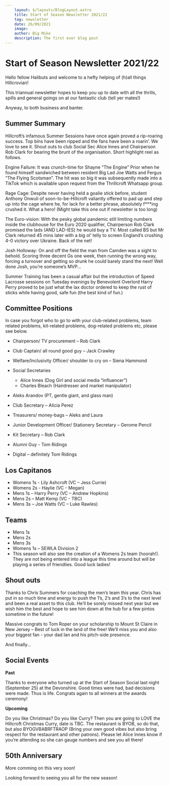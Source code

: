 ```yaml
---
    layout: $/layouts/BlogLayout.astro
    title: Start of Season Newsletter 2021/22
    tag: newsletter
    date: 26/09/2021
    image: 
    author: Big Mike
    description: The first ever blog post
---
```


# Start of Season Newsletter 2021/22

Hello fellow Halibuts and welcome to a hefty helping of (h)all things Hillcrovian! 

This triannual newsletter hopes to keep you up to date with all the thrills, spills and general goings on at our fantastic club (tell yer mates!) 

Anyway, to both business and banter.

## Summer Summary

Hillcroft’s infamous Summer Sessions have once again proved a rip-roaring success. Top bins have been ripped and the fans have been a roarin’. We love to see it. Shout outs to club Social Sec Alice Innes and Chairperson Rob Clark for bearing the brunt of the organisation. Short highlight reel as follows.

Engine Failure: It was crunch-time for Shayne “The Engine” Prior when he found himself sandwiched between resident Big Lad Joe Watts and Fergus “The Flying Scotsman”. The hit was so big it was subsequently made into a TikTok which is available upon request from the Thrillcroft Whatsapp group.

Rage Cage: Despite never having held a goalie stick before, student Anthony Onwuli of soon-to-be-Hillcroft valiantly offered to pad up and step up into the cage where he, for lack for a better phrase, absolutely f***ing crushed it. What a hero! (Might take this one out if newsletter is too long)

The Euro-vision: With the pesky global pandemic still limiting numbers inside the clubhouse for the Euro 2020 qualifier, Chairperson Rob Clark promised the lads (AND LAD-IES) he would buy a TV. Most called BS but Mr Clark returned 45 mins later with a big ol’ telly to screen England’s crushing 4-0 victory over Ukraine. Back of the net!

Josh Holloway: On and off the field the man from Camden was a sight to behold. Scoring three decent Gs one week, then running the wrong way, forcing a turnover and getting so drunk he could barely stand the next! Well done Josh, you’re someone’s MVP... 

Summer Training has been a casual affair but the introduction of Speed Lacrosse sessions on Tuesday evenings by Benevolent Overlord Harry Perry proved to be just what the lax doctor ordered to keep the rust of sticks while having good, safe fun (the best kind of fun.) 

## Committee Positions

In case you forgot who to go to with your club-related problems, team related problems, kit-related problems, dog-related problems etc, please see below.  

- Chairperson/ TV procurement – Rob Clark
- Club Captain/ all round good guy – Jack Crawley
- Welfare/Inclusivity Officer/ shoulder to cry on – Siena Hammond
- Social Secretaries
    - Alice Innes (Dog Girl and social media “influencer”)
    - Charles Bleach (Hairdresser and market manipulator)
- Aleks Arandov (PT, gentle giant, and glass man)

- Club Secretary – Alicia Perez
- Treasurers/ money-bags – Aleks and Laura
- Junior Development Officer/ Stationery Secretary – Gerome Pencil
- Kit Secretary – Rob Clark
- Alumni Guy - Tom Ridings
- Digital – definitely Tom Ridings

## Los Capitanos

- Womens 1s - Lily Ashcroft (VC – Jess Currie)
- Womens 2s - Haylie (VC - Megan)
- Mens 1s – Harry Perry (VC – Andrew Hopkins)
- Mens 2s – Matt Kemp (VC - TBC)
- Mens 3s – Joe Watts (VC – Luke Rawles)

## Teams

- Mens 1s
- Mens 2s
- Mens 3s
- Womens 1s – SEWLA Division 2
- This season will also see the creation of a Womens 2s team (hoorah!). They are not being entered into a league this time around but will be playing a series of friendlies. Good luck ladies! 


## Shout outs 

Thanks to Chris Summers for coaching the men’s team this year. Chris has put in so much time and energy to push the 1’s, 2’s and 3’s to the next level and been a real asset to this club. He’ll be sorely missed next year but we wish him the best and hope to see him down at the hub for a few pintos sometime in the future!

Massive congrats to Tom Roper on your scholarship to Mount St Claire in New Jersey – Best of luck in the land of the free! We’ll miss you and also your biggest fan - your dad Ian and his pitch-side presence.

And finally...

## Social Events 

**Past**

Thanks to everyone who turned up at the Start of Season Social last night (September 25) at the Devonshire. Good times were had, bad decisions were made. Thus is life. Congrats again to all winners at the awards ceremony!

**Upcoming**

Do you like Christmas? Do you like Curry? Then you are going to LOVE the Hillcroft Christmas Curry, date is TBC. The restaurant is BYOB, so do that, but also BYOGVBABRFTRAOP (Bring your own good vibes but also bring respect for the restaurant and other patrons). Please let Alice Innes know if you’re attending so she can gauge numbers and see you all there!


## 50th Anniversary

More comming on this very soon!

Looking forward to seeing you all for the new season!


